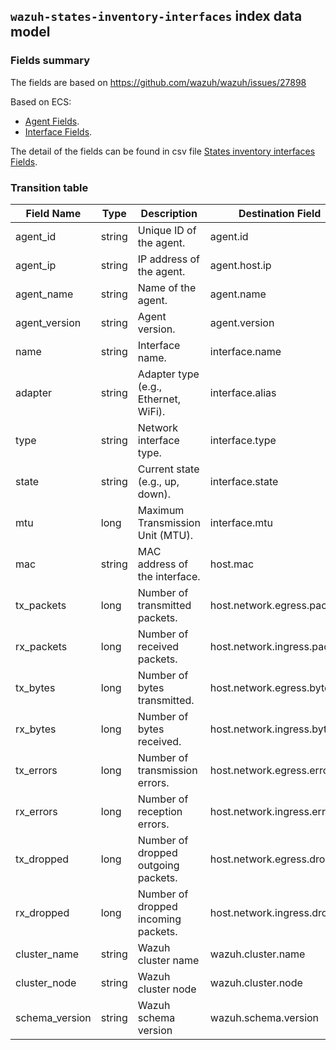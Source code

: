 ## `wazuh-states-inventory-interfaces` index data model

### Fields summary

The fields are based on https://github.com/wazuh/wazuh/issues/27898

Based on ECS:

- [Agent Fields](https://www.elastic.co/guide/en/ecs/current/ecs-agent.html).
- [Interface Fields](https://www.elastic.co/docs/reference/ecs/ecs-interface).

The detail of the fields can be found in csv file [States inventory interfaces Fields](fields.csv).

### Transition table

| Field Name     | Type   | Description                          | Destination Field            | Custom |
| -------------- | ------ | ------------------------------------ | ---------------------------- | ------ |
| agent_id       | string | Unique ID of the agent.              | agent.id                     | FALSE  |
| agent_ip       | string | IP address of the agent.             | agent.host.ip                | TRUE   |
| agent_name     | string | Name of the agent.                   | agent.name                   | FALSE  |
| agent_version  | string | Agent version.                       | agent.version                | FALSE  |
| name           | string | Interface name.                      | interface.name               | FALSE  |
| adapter        | string | Adapter type (e.g., Ethernet, WiFi). | interface.alias              | FALSE  |
| type           | string | Network interface type.              | interface.type               | TRUE   |
| state          | string | Current state (e.g., up, down).      | interface.state              | TRUE   |
| mtu            | long   | Maximum Transmission Unit (MTU).     | interface.mtu                | TRUE   |
| mac            | string | MAC address of the interface.        | host.mac                     | FALSE  |
| tx_packets     | long   | Number of transmitted packets.       | host.network.egress.packets  | FALSE  |
| rx_packets     | long   | Number of received packets.          | host.network.ingress.packets | FALSE  |
| tx_bytes       | long   | Number of bytes transmitted.         | host.network.egress.bytes    | FALSE  |
| rx_bytes       | long   | Number of bytes received.            | host.network.ingress.bytes   | FALSE  |
| tx_errors      | long   | Number of transmission errors.       | host.network.egress.errors   | TRUE   |
| rx_errors      | long   | Number of reception errors.          | host.network.ingress.errors  | TRUE   |
| tx_dropped     | long   | Number of dropped outgoing packets.  | host.network.egress.drops    | TRUE   |
| rx_dropped     | long   | Number of dropped incoming packets.  | host.network.ingress.drops   | TRUE   |
| cluster_name   | string | Wazuh cluster name                   | wazuh.cluster.name           | TRUE   |
| cluster_node   | string | Wazuh cluster node                   | wazuh.cluster.node           | TRUE   |
| schema_version | string | Wazuh schema version                 | wazuh.schema.version         | TRUE   |
